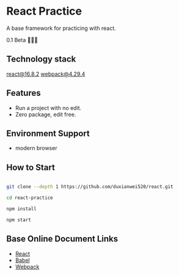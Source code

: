 # React Practice

A base framework for practicing with react.

0.1 Beta 👏👏👏

## Technology stack

react@16.8.2
webpack@4.29.4

## Features

- Run a project with no edit.
- Zero package, edit free.

## Environment Support

* modern browser

## How to Start

```bash

git clone --depth 1 https://github.com/duxianwei520/react.git  

cd react-practice

npm install

npm start

```

## Base Online Document Links

- [React](https://reactjs.org/docs/hello-world.html)
- [Babel](https://babel.docschina.org/docs/en/usage)
- [Webpack](https://webpack.js.org/concepts)
